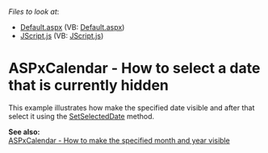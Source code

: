 <!-- default file list -->
*Files to look at*:

* [Default.aspx](./CS/WebSite/Default.aspx) (VB: [Default.aspx](./VB/WebSite/Default.aspx))
* [JScript.js](./CS/WebSite/JScript.js) (VB: [JScript.js](./VB/WebSite/JScript.js))
<!-- default file list end -->
# ASPxCalendar - How to select a date that is currently hidden


<p>This example illustrates how make the specified date visible and after that select it using the <a href="http://documentation.devexpress.com/#AspNet/DevExpressWebASPxEditorsScriptsASPxClientCalendar_SetSelectedDatetopic"><u>SetSelectedDate</u></a> method.</p><p><strong>See also:</strong><br />
<a href="https://www.devexpress.com/Support/Center/p/E3806">ASPxCalendar - How to make the specified month and year visible </a></p>

<br/>


